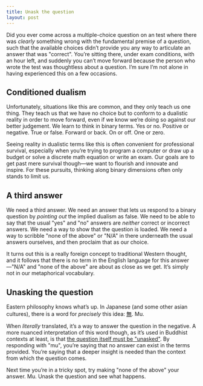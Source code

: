 ```yaml
---
title: Unask the question
layout: post
---
```


Did you ever come across a multiple-choice question on an test where there was *clearly* something wrong with the fundamental premise of a question, such that the available choices didn’t provide you any way to articulate an answer that was "correct". You’re sitting there, under exam conditions, with an hour left, and suddenly you can’t move forward because the person who wrote the test was thoughtless about a question. I’m sure I’m not alone in having experienced this on a few occasions.

## Conditioned dualism

Unfortunately, situations like this are common, and they only teach us one thing. They teach us that we have no choice but to conform to a dualistic reality in order to move forward, even if we know we’re doing so against our better judgement. We learn to think in binary terms. Yes or no. Positive or negative. True or false. Forward or back. On or off. One or zero.

Seeing reality in dualistic terms like this is often convenient for professional survival, especially when you’re trying to program a computer or draw up a budget or solve a discrete math equation or write an exam. Our goals are to get past mere survival though—we want to flourish and innovate and inspire. For these pursuits, thinking along binary dimensions often only stands to limit us.

## A third answer

We need a third answer. We need an answer that lets us respond to a binary question by *pointing out* the implied dualism as false. We need to be able to say that the usual "yes" and "no" answers are *neither* correct or incorrect answers. We need a way to show that the question is loaded. We need a way to scribble "none of the above" or "N/A" in there underneath the usual answers ourselves, and then proclaim that as our choice.

It turns out this is a really foreign concept to traditional Western thought, and it follows that there is no term in the English language for this answer—"N/A" and "none of the above" are about as close as we get. It’s simply not in our metaphorical vocabulary.

## Unasking the question

Eastern philosophy knows what’s up. In Japanese (and some other asian cultures), there is a word for *precisely* this idea: [無](https://en.wikipedia.org/wiki/Mu_(negative)). Mu.

When *literally* translated, it’s a way to answer the question in the negative. A more nuanced interpretation of this word though, as it’s used in Buddhist contexts at least, is that [the question itself must be "unasked"](http://www.awakin.org/read/view.php?tid=583). By responding with "mu", you’re saying that no answer can exist in the terms provided. You’re saying that a deeper insight is needed than the context from which the question comes.

Next time you’re in a tricky spot, try making "none of the above" your answer. Mu. Unask the question and see what happens.
